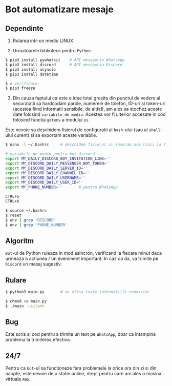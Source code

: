 # Bot automatizare mesaje

## Dependinte
1. Rularea intr-un mediu LINUX

2. Urmatoarele bibliotecii pentru `Python`

```bash
$ pip3 install pywhatkit    # API mesageria WhatsApp
$ pip3 install discord      # API mesageria Discord
$ pip3 install asyncio
$ pip3 install datetime

$ # verificare:
$ pip3 freeze
```


3. Din cauza faptului ca este o idee total gresita din punctul de vedere al securatatii
sa hardcodam parole, numerele de tolefon, ID-uri si token-uri
(acestea fiind informatii sensibile, de altfel), am ales sa stochez aceste 
date folosind
`variabile de mediu`.
Acestea vor fi ulterior accesate in cod folosind functia `getenv` a modului `os`.


Este nevoie sa deschidem fisierul de configuratii al `bash`-ului (sau al `shell`-ului curent) si sa exportam aceste variabile.


```bash
$ nano -l ~/.bashrc     # deschidem fisierul si inseram urm linii la final

# variabile de mediu pentru bot discord
export MY_DAILY_DISCORD_BOT_INVITATION_LINK=''
export MY_DISCORD_DAILY_MESSENGER_BOT_TOKEN=''
export MY_DISCORD_DAILY_SERVER_ID=''
export MY_DISCORD_DAILY_CHANNEL_ID=''
export MY_DISCORD_DAILY_USERNAME=''
export MY_DISCORD_DAILY_USER_ID=''
export MY_PHONE_NUMBER=''       # pentru WhatsApp

CTRL+S
CTRL+X

$ source ~/.bashrc
$ reset
$ env | grep 'DISCORD'
$ env | grep 'PHONE_NUMBER'
```



## Algoritm
`Bot`-ul de Python ruleaza in mod asincron, verificand la fiecare minut
daca urmeaza o actiunea / un eveniment important. In caz ca da, va trimite
pe `Discord` un mesaj sugestiv.



## Rulare
```bash
$ python3 main.py       # va afisa toate informatiile conexilor

$ chmod +x main.py
$ ./main --silent
```


## Bug
Este scris si cod pentru a trimite un text pe `WhatsApp`,
doar ca intampina problema la trimiterea efectiva.


## 24/7
Pentru ca `bot`-ul sa functioneze fara problemele la orice ora din zi si din naopte,
este nevoie de o statie online, drept pentru care am ales o masina virtuala `AWS`.

